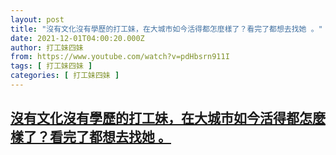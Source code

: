 ```yaml
---
layout: post
title: "沒有文化沒有學歷的打工妹，在大城市如今活得都怎麼樣了？看完了都想去找她 。"
date: 2021-12-01T04:00:20.000Z
author: 打工妹四妹
from: https://www.youtube.com/watch?v=pdHbsrn911I
tags: [ 打工妹四妹 ]
categories: [ 打工妹四妹 ]
---
```

<!--1638331220000-->
[沒有文化沒有學歷的打工妹，在大城市如今活得都怎麼樣了？看完了都想去找她 。](https://www.youtube.com/watch?v=pdHbsrn911I)
------

<div>

</div>
